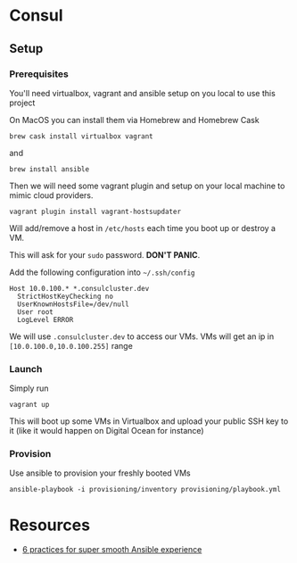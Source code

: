 # Consul

## Setup

### Prerequisites

You'll need virtualbox, vagrant and ansible setup on you local to use this project

On MacOS you can install them via Homebrew and Homebrew Cask

    brew cask install virtualbox vagrant

and

    brew install ansible

Then we will need some vagrant plugin and setup on your local machine to mimic
cloud providers.

    vagrant plugin install vagrant-hostsupdater

Will add/remove a host in `/etc/hosts` each time you boot up or destroy a VM.

This will ask for your `sudo` password. **DON'T PANIC**.

Add the following configuration into `~/.ssh/config`

    Host 10.0.100.* *.consulcluster.dev
      StrictHostKeyChecking no
      UserKnownHostsFile=/dev/null
      User root
      LogLevel ERROR

We will use `.consulcluster.dev` to access our VMs. VMs will get an ip in
`[10.0.100.0,10.0.100.255]` range

### Launch

Simply run

    vagrant up

This will boot up some VMs in Virtualbox and upload your public SSH key to it (like
it would happen on Digital Ocean for instance)

### Provision

Use ansible to provision your freshly booted VMs

    ansible-playbook -i provisioning/inventory provisioning/playbook.yml

# Resources

- [6 practices for super smooth Ansible experience](http://hakunin.com/six-ansible-practices#build-a-convenient-local-playground)
